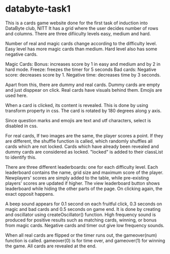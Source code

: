 # databyte-task1

This is a cards game website done for the first task of induction into DataByte club, NITT
It has a grid where the user decides number of rows and columns.
There are three difiiculty levels easy, medium and hard.

Number of real and magic cards change according to the difficulty level.
Easy level has more magic cards than medium.
Hard level also has some negative cards.

Magic Cards:
  Bonus: increases score by 1 in easy and medium and by 2 in hard mode.
  Freeze: freezes the timer for 5 seconds
Bad cards:
  Negative score: decreases score by 1.
  Negative time: decreases time by 3 seconds.
  
Apart from this, there are dummy and real cards.
Dummy cards are empty and just disppear on click.
Real cards have visuals behind them. Emojis are used here.

When a card is clicked, its content is revealed.
This is done by using transform property in css. The card is rotated by 180 degrees along y axis.

Since question marks and emojis are text and utf characters, select is disabled in css.

For real cards, If two images are the same, the player scores a point.
If they are different, the shuffle function is called, which randomly shuffles all cards which are not locked.
Cards which have already been revealed and dummy cards are considered as locked. "locked" is added to their classList to identify this.

There are three different leaderboards: one for each difficulty level.
Each leaderboard contains the name, grid size and maximum score of the player.
Newplayers' scores are simply added to the table, while pre-existing players' scores are updated if higher.
The view leaderboard button shows leaderboard while hiding the other parts of the page.
On clicking again, the exact opposit happens.

A beep sound appears for 0.1 second on each fruitful click, 0.3 seconds on magic and bad cards and 0.5 seconds on game end.
It is done by creating and oscillator using createOscillator() function.
High frequency sound is produced for positive results such as matching cards, winning, or bonus from magic cards.
Negative cards and timer out give low frequency sounds.

When all real cards are flipped or the timer runs out, the gameover(num) function is called.
gameover(0) is for time over, and gameover(1) for winning the game.
All cards are revealed at the end.
